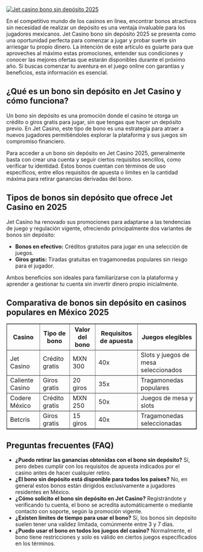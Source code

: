[![Jet casino bono sin depósito 2025](https://123-caf.pages.dev/gitsignup.png)](https://vrmoo.ru/Bt82HjjY)

<p>En el competitivo mundo de los casinos en línea, encontrar bonos atractivos sin necesidad de realizar un depósito es una ventaja invaluable para los jugadores mexicanos. Jet Casino bono sin depósito 2025 se presenta como una oportunidad perfecta para comenzar a jugar y probar suerte sin arriesgar tu propio dinero. La intención de este artículo es guiarte para que aproveches al máximo estas promociones, entender sus condiciones y conocer las mejores ofertas que estarán disponibles durante el próximo año. Si buscas comenzar tu aventura en el juego online con garantías y beneficios, esta información es esencial.</p>  <h2>¿Qué es un bono sin depósito en Jet Casino y cómo funciona?</h2> <p>Un bono sin depósito es una promoción donde el casino te otorga un crédito o giros gratis para jugar, sin que tengas que hacer un depósito previo. En Jet Casino, este tipo de bono es una estrategia para atraer a nuevos jugadores permitiéndoles explorar la plataforma y sus juegos sin compromiso financiero.</p> <p>Para acceder a un bono sin depósito en Jet Casino 2025, generalmente basta con crear una cuenta y seguir ciertos requisitos sencillos, como verificar tu identidad. Estos bonos cuentan con términos de uso específicos, entre ellos requisitos de apuesta o límites en la cantidad máxima para retirar ganancias derivadas del bono.</p>  <h2>Tipos de bonos sin depósito que ofrece Jet Casino en 2025</h2> <p>Jet Casino ha renovado sus promociones para adaptarse a las tendencias de juego y regulación vigente, ofreciendo principalmente dos variantes de bonos sin depósito:</p> <ul>   <li><strong>Bonos en efectivo:</strong> Créditos gratuitos para jugar en una selección de juegos.</li>   <li><strong>Giros gratis:</strong> Tiradas gratuitas en tragamonedas populares sin riesgo para el jugador.</li> </ul> <p>Ambos beneficios son ideales para familiarizarse con la plataforma y aprender a gestionar tu cuenta sin invertir dinero propio inicialmente.</p>  <h2>Comparativa de bonos sin depósito en casinos populares en México 2025</h2> <table border="1" cellpadding="8" cellspacing="0">   <thead>     <tr>       <th>Casino</th>       <th>Tipo de bono</th>       <th>Valor del bono</th>       <th>Requisitos de apuesta</th>       <th>Juegos elegibles</th>     </tr>   </thead>   <tbody>     <tr>       <td>Jet Casino</td>       <td>Crédito gratis</td>       <td>MXN 300</td>       <td>40x</td>       <td>Slots y juegos de mesa seleccionados</td>     </tr>     <tr>       <td>Caliente Casino</td>       <td>Giros gratis</td>       <td>20 giros</td>       <td>35x</td>       <td>Tragamonedas populares</td>     </tr>     <tr>       <td>Codere México</td>       <td>Crédito gratis</td>       <td>MXN 250</td>       <td>50x</td>       <td>Juegos de mesa y slots</td>     </tr>     <tr>       <td>Betcris</td>       <td>Giros gratis</td>       <td>15 giros</td>       <td>40x</td>       <td>Tragamonedas seleccionadas</td>     </tr>   </tbody> </table>  <h2>Preguntas frecuentes (FAQ)</h2> <ul>   <li><strong>¿Puedo retirar las ganancias obtenidas con el bono sin depósito?</strong> Sí, pero debes cumplir con los requisitos de apuesta indicados por el casino antes de hacer cualquier retiro.</li>   <li><strong>¿El bono sin depósito está disponible para todos los países?</strong> No, en general estos bonos están dirigidos exclusivamente a jugadores residentes en México.</li>   <li><strong>¿Cómo solicito el bono sin depósito en Jet Casino?</strong> Registrándote y verificando tu cuenta, el bono se acredita automáticamente o mediante contacto con soporte, según la promoción vigente.</li>   <li><strong>¿Existen límites de tiempo para usar el bono?</strong> Sí, los bonos sin depósito suelen tener una validez limitada, comúnmente entre 3 y 7 días.</li>   <li><strong>¿Puedo usar el bono en todos los juegos del casino?</strong> Normalmente, el bono tiene restricciones y solo es válido en ciertos juegos especificados en los términos.</li> </ul>